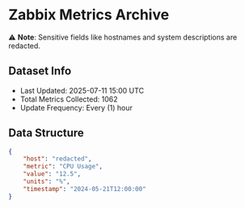 # Zabbix Metrics Archive

⚠️ **Note**: Sensitive fields like hostnames and system descriptions are redacted.

## Dataset Info
- Last Updated: 2025-07-11 15:00 UTC
- Total Metrics Collected: 1062
- Update Frequency: Every (1) hour

## Data Structure
```json
{
    "host": "redacted",
    "metric": "CPU Usage",
    "value": "12.5",
    "units": "%",
    "timestamp": "2024-05-21T12:00:00"
}
```
